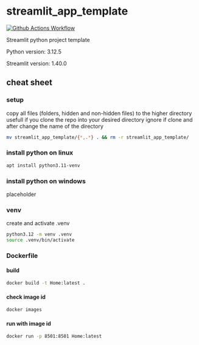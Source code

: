 # streamlit_app_template

[![Github Actions Workflow](https://github.com/DiogoCarapito/streamlit_app_template/actions/workflows/main.yaml/badge.svg)](https://github.com/DiogoCarapito/streamlit_app_template/actions/workflows/main.yaml)

Streamlit python project template

Python version: 3.12.5

Streamlit version: 1.40.0

## cheat sheet

### setup

copy all files (folders, hidden and non-hidden files) to the higher directory
usefull if you clone the repo into your desired directory
ignore if clone and after change the name of the directory

```bash
mv streamlit_app_template/{*,.*} . && rm -r streamlit_app_template/
```

### install python on linux

```bash
apt install python3.11-venv
```

### install python on windows

placeholder

### venv

create and activate .venv

```bash
python3.12 -m venv .venv
source .venv/bin/activate
```

### Dockerfile

#### build

```bash
docker build -t Home:latest .
````

#### check image id

```bash
docker images
````

#### run with image id

```bash
docker run -p 8501:8501 Home:latest
````
